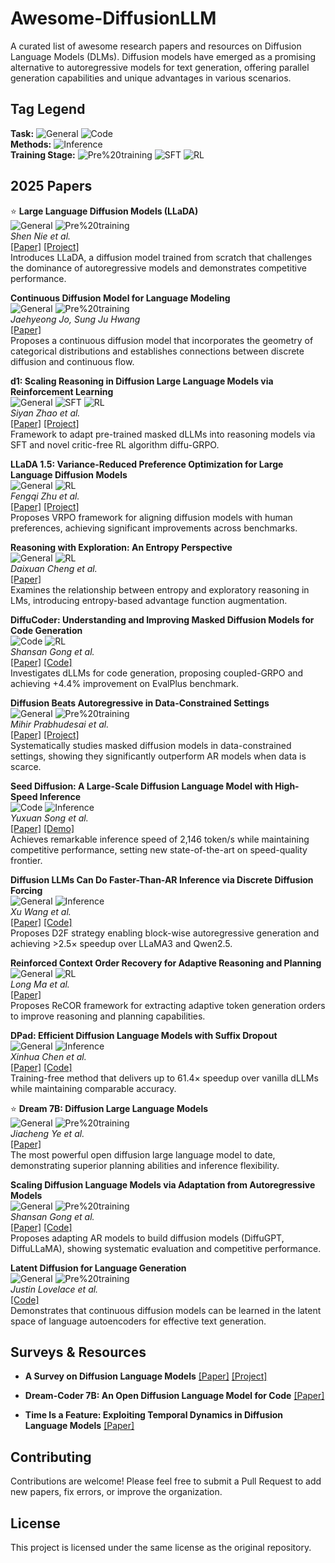 # Awesome-DiffusionLLM

A curated list of awesome research papers and resources on Diffusion Language Models (DLMs). Diffusion models have emerged as a promising alternative to autoregressive models for text generation, offering parallel generation capabilities and unique advantages in various scenarios.

## Tag Legend

**Task:** ![General](https://img.shields.io/badge/Task-General-blue) ![Code](https://img.shields.io/badge/Task-Code-green)  
**Methods:** ![Inference](https://img.shields.io/badge/Methods-Inference-orange)  
**Training Stage:** ![Pre%20training](https://img.shields.io/badge/Stage-Pre--training-purple) ![SFT](https://img.shields.io/badge/Stage-SFT-yellow) ![RL](https://img.shields.io/badge/Stage-RL-pink)

## 2025 Papers

⭐ **Large Language Diffusion Models (LLaDA)**  
![General](https://img.shields.io/badge/Task-General-blue) ![Pre%20training](https://img.shields.io/badge/Stage-Pre--training-purple)  
*Shen Nie et al.*  
[[Paper]](https://arxiv.org/abs/2502.09992) [[Project]](https://ml-gsai.github.io/LLaDA-demo/)  
Introduces LLaDA, a diffusion model trained from scratch that challenges the dominance of autoregressive models and demonstrates competitive performance.

**Continuous Diffusion Model for Language Modeling**  
![General](https://img.shields.io/badge/Task-General-blue) ![Pre%20training](https://img.shields.io/badge/Stage-Pre--training-purple)  
*Jaehyeong Jo, Sung Ju Hwang*  
[[Paper]](http://arxiv.org/abs/2502.11564)  
Proposes a continuous diffusion model that incorporates the geometry of categorical distributions and establishes connections between discrete diffusion and continuous flow.

**d1: Scaling Reasoning in Diffusion Large Language Models via Reinforcement Learning**  
![General](https://img.shields.io/badge/Task-General-blue) ![SFT](https://img.shields.io/badge/Stage-SFT-yellow) ![RL](https://img.shields.io/badge/Stage-RL-pink)  
*Siyan Zhao et al.*  
[[Paper]](http://arxiv.org/abs/2504.12216) [[Project]](https://dllm-reasoning.github.io/)  
Framework to adapt pre-trained masked dLLMs into reasoning models via SFT and novel critic-free RL algorithm diffu-GRPO.

**LLaDA 1.5: Variance-Reduced Preference Optimization for Large Language Diffusion Models**  
![General](https://img.shields.io/badge/Task-General-blue) ![RL](https://img.shields.io/badge/Stage-RL-pink)  
*Fengqi Zhu et al.*  
[[Paper]](http://arxiv.org/abs/2505.19223) [[Project]](https://ml-gsai.github.io/LLaDA-1.5-Demo/)  
Proposes VRPO framework for aligning diffusion models with human preferences, achieving significant improvements across benchmarks.

**Reasoning with Exploration: An Entropy Perspective**  
![General](https://img.shields.io/badge/Task-General-blue) ![RL](https://img.shields.io/badge/Stage-RL-pink)  
*Daixuan Cheng et al.*  
[[Paper]](http://arxiv.org/abs/2506.14758)  
Examines the relationship between entropy and exploratory reasoning in LMs, introducing entropy-based advantage function augmentation.

**DiffuCoder: Understanding and Improving Masked Diffusion Models for Code Generation**  
![Code](https://img.shields.io/badge/Task-Code-green) ![RL](https://img.shields.io/badge/Stage-RL-pink)  
*Shansan Gong et al.*  
[[Paper]](http://arxiv.org/abs/2506.20639) [[Code]](https://github.com/apple/ml-diffucoder)  
Investigates dLLMs for code generation, proposing coupled-GRPO and achieving +4.4% improvement on EvalPlus benchmark.

**Diffusion Beats Autoregressive in Data-Constrained Settings**  
![General](https://img.shields.io/badge/Task-General-blue) ![Pre%20training](https://img.shields.io/badge/Stage-Pre--training-purple)  
*Mihir Prabhudesai et al.*  
[[Paper]](http://arxiv.org/abs/2507.15857) [[Project]](https://diffusion-scaling.github.io)  
Systematically studies masked diffusion models in data-constrained settings, showing they significantly outperform AR models when data is scarce.

**Seed Diffusion: A Large-Scale Diffusion Language Model with High-Speed Inference**  
![Code](https://img.shields.io/badge/Task-Code-green) ![Inference](https://img.shields.io/badge/Methods-Inference-orange)  
*Yuxuan Song et al.*  
[[Paper]](http://arxiv.org/abs/2508.02193) [[Demo]](https://studio.seed.ai/exp/seed_diffusion/)  
Achieves remarkable inference speed of 2,146 token/s while maintaining competitive performance, setting new state-of-the-art on speed-quality frontier.

**Diffusion LLMs Can Do Faster-Than-AR Inference via Discrete Diffusion Forcing**  
![General](https://img.shields.io/badge/Task-General-blue) ![Inference](https://img.shields.io/badge/Methods-Inference-orange)  
*Xu Wang et al.*  
[[Paper]](http://arxiv.org/abs/2508.09192) [[Code]](https://github.com/zhijie-group/Discrete-Diffusion-Forcing)  
Proposes D2F strategy enabling block-wise autoregressive generation and achieving >2.5× speedup over LLaMA3 and Qwen2.5.

**Reinforced Context Order Recovery for Adaptive Reasoning and Planning**  
![General](https://img.shields.io/badge/Task-General-blue) ![RL](https://img.shields.io/badge/Stage-RL-pink)  
*Long Ma et al.*  
[[Paper]](http://arxiv.org/abs/2508.13070)  
Proposes ReCOR framework for extracting adaptive token generation orders to improve reasoning and planning capabilities.

**DPad: Efficient Diffusion Language Models with Suffix Dropout**  
![General](https://img.shields.io/badge/Task-General-blue) ![Inference](https://img.shields.io/badge/Methods-Inference-orange)  
*Xinhua Chen et al.*  
[[Paper]](http://arxiv.org/abs/2508.14148) [[Code]](https://github.com/Crys-Chen/DPad)  
Training-free method that delivers up to 61.4× speedup over vanilla dLLMs while maintaining comparable accuracy.

⭐ **Dream 7B: Diffusion Large Language Models**  
![General](https://img.shields.io/badge/Task-General-blue) ![Pre%20training](https://img.shields.io/badge/Stage-Pre--training-purple)  
*Jiacheng Ye et al.*  
[[Paper]](http://arxiv.org/abs/2508.15487)  
The most powerful open diffusion large language model to date, demonstrating superior planning abilities and inference flexibility.

**Scaling Diffusion Language Models via Adaptation from Autoregressive Models**  
![General](https://img.shields.io/badge/Task-General-blue) ![Pre%20training](https://img.shields.io/badge/Stage-Pre--training-purple)  
*Shansan Gong et al.*  
[[Paper]](http://arxiv.org/abs/2410.17891) [[Code]](https://github.com/HKUNLP/DiffuLLaMA)  
Proposes adapting AR models to build diffusion models (DiffuGPT, DiffuLLaMA), showing systematic evaluation and competitive performance.

**Latent Diffusion for Language Generation**  
![General](https://img.shields.io/badge/Task-General-blue) ![Pre%20training](https://img.shields.io/badge/Stage-Pre--training-purple)  
*Justin Lovelace et al.*  
[[Code]](https://github.com/justinlovelace/latent-diffusion-for-language)  
Demonstrates that continuous diffusion models can be learned in the latent space of language autoencoders for effective text generation.

## Surveys & Resources

- **A Survey on Diffusion Language Models** [[Paper]](https://arxiv.org/abs/2508.10875) [[Project]](https://github.com/VILA-Lab/Awesome-DLMs)

- **Dream-Coder 7B: An Open Diffusion Language Model for Code** [[Paper]](https://arxiv.org/abs/2509.01142)

- **Time Is a Feature: Exploiting Temporal Dynamics in Diffusion Language Models** [[Paper]](https://arxiv.org/abs/2508.09138)

## Contributing

Contributions are welcome! Please feel free to submit a Pull Request to add new papers, fix errors, or improve the organization.

## License

This project is licensed under the same license as the original repository.
